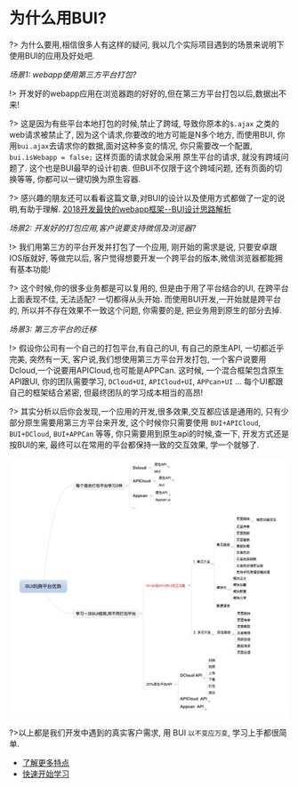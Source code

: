 # 为什么用BUI?

?> 为什么要用,相信很多人有这样的疑问, 我以几个实际项目遇到的场景来说明下使用BUI的应用及好处吧. 


*场景1: webapp使用第三方平台打包?*

!> 开发好的webapp应用在浏览器跑的好好的,但在第三方平台打包以后,数据出不来! 

?> 这是因为有些平台本地打包的时候,禁止了跨域, 导致你原本的`$.ajax` 之类的web请求被禁止了, 因为这个请求,你要改的地方可能是N多个地方, 而使用BUI, 你用`bui.ajax`去请求你的数据,面对这种多变的情况, 你只需要改一个配置, `bui.isWebapp = false;` 这样页面的请求就会采用 原生平台的请求, 就没有跨域问题了. 这个也是BUI最早的设计初衷. 但BUI不仅限于这个跨域问题, 还有页面的切换等等, 你都可以一键切换为原生容器. 


?> 感兴趣的朋友还可以看看这篇文章,对BUI的设计以及使用方式都做了一定的说明,有助于理解.
<a href="https://segmentfault.com/a/1190000012994082" target="_target">2018开发最快的webapp框架--BUI设计思路解析</a>

*场景2: 开发好的打包应用,客户说要支持微信及浏览器?*

!> 我们用第三方的平台开发并打包了一个应用, 刚开始的需求是说, 只要安卓跟IOS版就好, 等做完以后, 客户觉得想要开发一个跨平台的版本,微信浏览器都能拥有基本功能!  

?> 这个时候,你的很多业务都是可以复用的, 但是由于用了平台结合的UI, 在跨平台上面表现不佳, 无法适配? 一切都得从头开始. 而使用BUI开发,一开始就是跨平台的, 所以并不存在效果不一致这个问题, 你需要的是, 把业务用到原生的部分去掉. 

*场景3: 第三方平台的迁移*

!> 假设你公司有一个自己的打包平台,有自己的UI, 有自己的原生API, 一切都近乎完美, 突然有一天, 客户说,我们想使用第三方平台开发打包, 一个客户说要用Dcloud,一个说要用APICloud,也可能是APPCan. 这时候, 一个混合框架包含原生API跟UI, 你的团队需要学习, `DCloud+UI`, `APICloud+UI`, `APPcan+UI` ... 每个UI都跟自己的框架结合紧密, 但最终团队的学习成本相当的高昂! 

?> 其实分析以后你会发现,一个应用的开发,很多效果,交互都应该是通用的, 只有少部分原生需要用第三方平台来开发, 这个时候你只需要使用 `BUI+APICloud`, `BUI+DCloud`, `BUI+APPCan` 等等, 你只需要用到原生api的时候,查一下, 开发方式还是按BUI的来, 最终可以在常用的平台都保持一致的交互效果, 学一个就够了. 

![设计思路](../static/images/bui-silu.png)


?>以上都是我们开发中遇到的真实客户需求, 用 BUI `以不变应万变`, 学习上手都很简单. 

- [了解更多特点](/chapter1/about) 
- [快速开始学习](/chapter1/quickstart) 
